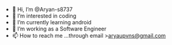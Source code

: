 - 👋 Hi, I’m @Aryan-s8737
- 👀 I’m interested in coding 
- 🌱 I’m currently learning android
- 💞️ I’m working as a Software Engineer 
- 📫 How to reach me ...through email >aryaupvns@gmail.com

<!---
Aryan-s8737/Aryan-s8737 is a ✨ special ✨ repository because its `README.md` (this file) appears on your GitHub profile.
You can click the Preview link to take a look at your changes.
--->
